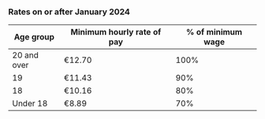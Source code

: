 ###  Rates on or after January 2024

**Age group** |  **Minimum hourly rate of pay** |  **% of minimum wage**  
---|---|---  
20 and over  |  €12.70  |  100%   
19  |  €11.43  |  90%   
18  |  €10.16  |  80%   
Under 18  |  €8.89  |  70%   
  